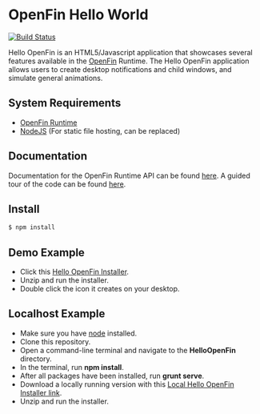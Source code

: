 OpenFin Hello World
============
[![Build Status](https://travis-ci.org/openfin/HelloOpenFin.svg?branch=master)](https://travis-ci.org/openfin/HelloOpenFin)

Hello OpenFin is an HTML5/Javascript application that showcases several features available in the [OpenFin](http://openfin.co/) Runtime. The Hello OpenFin application allows users to create desktop notifications and child windows, and simulate general animations.

## System Requirements

- [OpenFin Runtime](https://openfin.co/)
- [NodeJS](http://nodejs.org/) (For static file hosting, can be replaced)

## Documentation

Documentation for the OpenFin Runtime API can be found [here](https://openfin.co/developers/javascript-api/).
A guided tour of the code can be found [here](https://openfin.co/developers/hello-openfin-tour/).

## Install

```sh
$ npm install
```

## Demo Example
* Click this [Hello OpenFin Installer](https://dl.openfin.co/services/download?fileName=hello-openfin-installer&config=https://cdn.openfin.co/demos/hello/app.json).
* Unzip and run the installer.
* Double click the icon it creates on your desktop.

## Localhost Example
* Make sure you have [node](https://nodejs.org/en/) installed.
* Clone this repository.
* Open a command-line terminal and navigate to the **HelloOpenFin** directory.
* In the terminal, run **npm install**.
* After all packages have been installed, run **grunt serve**.
* Download a locally running version with this [Local Hello OpenFin Installer link](https://dl.openfin.co/services/download?fileName=hello-openfin-local&config=http://localhost:5000/app_local.json).
* Unzip and run the installer.
